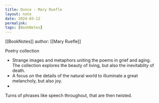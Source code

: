 ```yaml
---
title: Dunce ‐ Mary Ruefle
layout: note
date: 2024-03-12
permalink:
tags: [BookNotes]
---
```


[[BookNotes]] author: [[Mary Ruefle]]

Poetry collection

- Strange images and metaphors uniting the poems in grief and aging. The collection explores the beauty of living, but also the inevitablity of death.
- A focus on the details of the natural world to illuminate a great melancholy, but also joy. 
- 
Turns of phrases like speech throughout, that are then twisted. 
